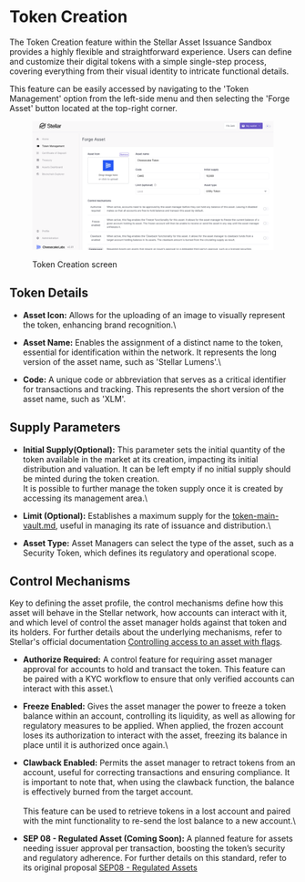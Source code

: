 # Token Creation

The Token Creation feature within the Stellar Asset Issuance Sandbox provides a highly flexible and straightforward experience. Users can define and customize their digital tokens with a simple single-step process, covering everything from their visual identity to intricate functional details.

This feature can be easily accessed by navigating to the 'Token Management' option from the left-side menu and then selecting the 'Forge Asset' button located at the top-right corner.

<figure><img src="../../.gitbook/assets/Screenshot 2024-01-02 at 11.20.01.png" alt=""><figcaption><p>Token Creation screen</p></figcaption></figure>

## **Token Details**

* **Asset Icon:** Allows for the uploading of an image to visually represent the token, enhancing brand recognition.\

* **Asset Name:** Enables the assignment of a distinct name to the token, essential for identification within the network. It represents the long version of the asset name, such as 'Stellar Lumens'.\

* **Code:** A unique code or abbreviation that serves as a critical identifier for transactions and tracking. This represents the short version of the asset name, such as 'XLM'.

## **Supply Parameters**

* **Initial Supply(Optional):** This parameter sets the initial quantity of the token available in the market at its creation, impacting its initial distribution and valuation. It can be left empty if no initial supply should be minted during the token creation.\
  It is possible to further manage the token supply once it is created by accessing its management area.\

* **Limit (Optional):** Establishes a maximum supply for the [token-main-vault.md](../../key-concepts/token-main-vault.md "mention"), useful in managing its rate of issuance and distribution.\

* **Asset Type:** Asset Managers can select the type of the asset, such as a Security Token, which defines its regulatory and operational scope.

## **Control Mechanisms**

Key to defining the asset profile, the control mechanisms define how this asset will behave in the Stellar network, how accounts can interact with it, and which level of control the asset manager holds against that token and its holders. For further details about the underlying mechanisms, refer to Stellar's official documentation [Controlling access to an asset with flags](https://developers.stellar.org/docs/issuing-assets/control-asset-access#controlling-access-to-an-asset-with-flags).

* **Authorize Required:** A control feature for requiring asset manager approval for accounts to hold and transact the token. This feature can be paired with a KYC workflow to ensure that only verified accounts can interact with this asset.\

* **Freeze Enabled:** Gives the asset manager the power to freeze a token balance within an account, controlling its liquidity, as well as allowing for regulatory measures to be applied. When applied, the frozen account loses its authorization to interact with the asset, freezing its balance in place until it is authorized once again.\

* **Clawback Enabled:** Permits the asset manager to retract tokens from an account, useful for correcting transactions and ensuring compliance. It is important to note that, when using the clawback function, the balance is effectively burned from the target account.\
  \
  This feature can be used to retrieve tokens in a lost account and paired with the mint functionality to re-send the lost balance to a new account.\

* **SEP 08 - Regulated Asset (Coming Soon):** A planned feature for assets needing issuer approval per transaction, boosting the token’s security and regulatory adherence. For further details on this standard, refer to its original proposal [SEP08 - Regulated Assets](https://github.com/stellar/stellar-protocol/blob/master/ecosystem/sep-0008.md)&#x20;

